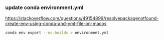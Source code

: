 ### update conda environment.yml
https://stackoverflow.com/questions/49154899/resolvepackagenotfound-create-env-using-conda-and-yml-file-on-macos
``` bash
conda env export --no-builds > environment.yml
```

